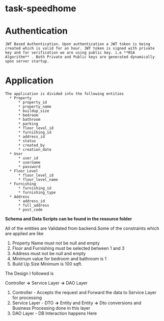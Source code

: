 # task-speedhome

# Authentication
    JWT Based Authentication. Upon authentication a JWT token is being created which is valid for an hour. JWT token is signed with private key and for verification we are using public key. i.e **RSA Algorithm** . Both Private and Public keys are generated dynamically upon server startup.

# Application

    The application is divided into the following entities
      * Property
          * property_id
          * property_name
          * buildup_size
          * bedroom 
          * bathroom 
          * parking 
          * floor_level_id 
          * furnishing_id 
          * address_id 
          * status 
          * created_by 
          * creation_date
      * User
          * user_id
          * username
          * password
      * Floor Level
          * floor_level_id
          * floor_level_name
      * Furnishing
          * furnishing_id
          * furnishing_type
      * Address
          * address_id
          * full_address
          * post_code
 **Schema and Data Scripts can be found in the resource folder**
 
 All of the entities are Validated from backend.Some of the constraints which are applied are like
 
  1. Property Name must not be null and empty
  2. Floor and Furnishing must be selected between 1 and 3
  3. Address must not be null and empty
  4. Minimum value for bedroom and bathroom is 1
  5. Build Up Size Minimum is 100 sqft.

The Design I followed is 

Controller **->** Service Layer **->** DAO Layer

1. Controller -  Accepts the request and Forward the data to Service Layer for processing
2. Service Layer - DTO **->** Entity and Entity **->** Dto  conversions and Business Processing done in this layer
3. DAO Layer  - DB Interaction happens Here
